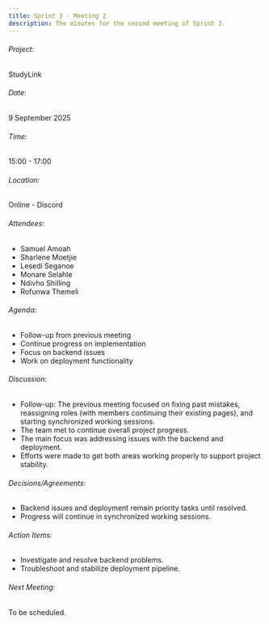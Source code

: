 ```yaml
---
title: Sprint 3 - Meeting 2
description: The minutes for the second meeting of Sprint 3.
---
```


###### Project:
StudyLink

###### Date:
9 September 2025

###### Time:
15:00 - 17:00

###### Location:
Online - Discord

###### Attendees:
- Samuel Amoah
- Sharlene Moetjie
- Lesedi Seganoe
- Monare Selahle
- Ndivho Shilling
- Rofunwa Themeli

###### Agenda:
- Follow-up from previous meeting
- Continue progress on implementation
- Focus on backend issues
- Work on deployment functionality

###### Discussion:
- Follow-up: The previous meeting focused on fixing past mistakes, reassigning roles (with members continuing their existing pages), and starting synchronized working sessions.
- The team met to continue overall project progress.
- The main focus was addressing issues with the backend and deployment.
- Efforts were made to get both areas working properly to support project stability.

###### Decisions/Agreements:
- Backend issues and deployment remain priority tasks until resolved.
- Progress will continue in synchronized working sessions.

###### Action Items:
- Investigate and resolve backend problems.
- Troubleshoot and stabilize deployment pipeline.

###### Next Meeting:
To be scheduled.